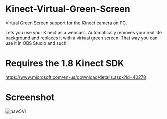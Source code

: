 # Kinect-Virtual-Green-Screen
Virtual Green Screen support for the Kinect camera on PC.

Lets you use your Kinect as a webcam. Automatically removes your real life background and replaces it with a virtual green screen. That way you can use it in OBS Studio and such.

# Requires the 1.8 Kinect SDK

https://www.microsoft.com/en-us/download/details.aspx?id=40278

# Screenshot

![naw5Vr](https://github.com/itsmikethetech/Kinect-Virtual-Green-Screen/assets/25166211/216c07cc-6357-4f72-a75a-149743e9ce9d)
